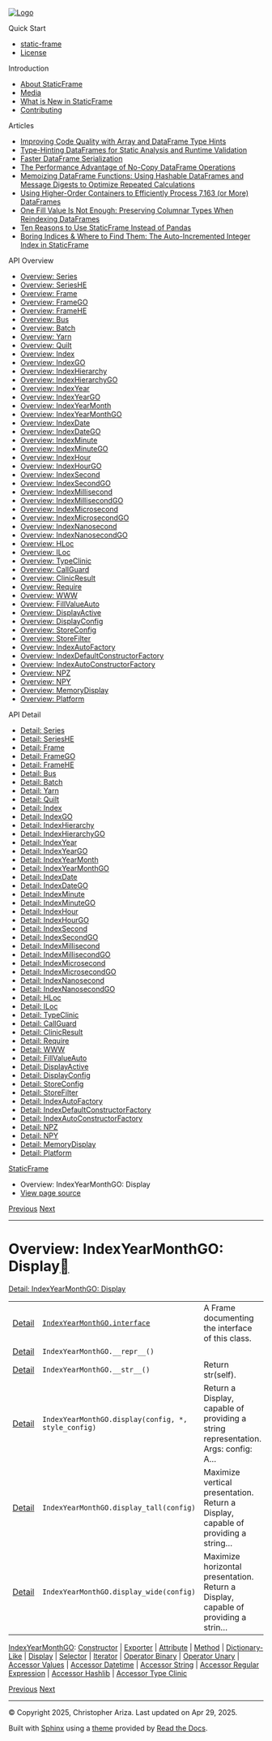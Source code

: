 [![Logo](../_static/sf-logo-web_icon-small.png)](../index.html)

Quick Start

* [static-frame](../readme.html)
* [License](../license.html)

Introduction

* [About StaticFrame](../intro.html)
* [Media](../intro.html#media)
* [What is New in StaticFrame](../new.html)
* [Contributing](../contributing.html)

Articles

* [Improving Code Quality with Array and DataFrame Type Hints](../articles/guard.html)
* [Type-Hinting DataFrames for Static Analysis and Runtime Validation](../articles/ftyping.html)
* [Faster DataFrame Serialization](../articles/serialize.html)
* [The Performance Advantage of No-Copy DataFrame Operations](../articles/no_copy.html)
* [Memoizing DataFrame Functions: Using Hashable DataFrames and Message Digests to Optimize Repeated Calculations](../articles/hash.html)
* [Using Higher-Order Containers to Efficiently Process 7,163 (or More) DataFrames](../articles/uhoc.html)
* [One Fill Value Is Not Enough: Preserving Columnar Types When Reindexing DataFrames](../articles/fill_value.html)
* [Ten Reasons to Use StaticFrame Instead of Pandas](../articles/upgrade.html)
* [Boring Indices & Where to Find Them: The Auto-Incremented Integer Index in StaticFrame](../articles/aiii.html)

API Overview

* [Overview: Series](series.html)
* [Overview: SeriesHE](series_he.html)
* [Overview: Frame](frame.html)
* [Overview: FrameGO](frame_go.html)
* [Overview: FrameHE](frame_he.html)
* [Overview: Bus](bus.html)
* [Overview: Batch](batch.html)
* [Overview: Yarn](yarn.html)
* [Overview: Quilt](quilt.html)
* [Overview: Index](index.html)
* [Overview: IndexGO](index_go.html)
* [Overview: IndexHierarchy](index_hierarchy.html)
* [Overview: IndexHierarchyGO](index_hierarchy_go.html)
* [Overview: IndexYear](index_year.html)
* [Overview: IndexYearGO](index_year_go.html)
* [Overview: IndexYearMonth](index_year_month.html)
* [Overview: IndexYearMonthGO](index_year_month_go.html)
* [Overview: IndexDate](index_date.html)
* [Overview: IndexDateGO](index_date_go.html)
* [Overview: IndexMinute](index_minute.html)
* [Overview: IndexMinuteGO](index_minute_go.html)
* [Overview: IndexHour](index_hour.html)
* [Overview: IndexHourGO](index_hour_go.html)
* [Overview: IndexSecond](index_second.html)
* [Overview: IndexSecondGO](index_second_go.html)
* [Overview: IndexMillisecond](index_millisecond.html)
* [Overview: IndexMillisecondGO](index_millisecond_go.html)
* [Overview: IndexMicrosecond](index_microsecond.html)
* [Overview: IndexMicrosecondGO](index_microsecond_go.html)
* [Overview: IndexNanosecond](index_nanosecond.html)
* [Overview: IndexNanosecondGO](index_nanosecond_go.html)
* [Overview: HLoc](hloc.html)
* [Overview: ILoc](iloc.html)
* [Overview: TypeClinic](type_clinic.html)
* [Overview: CallGuard](call_guard.html)
* [Overview: ClinicResult](clinic_result.html)
* [Overview: Require](require.html)
* [Overview: WWW](www.html)
* [Overview: FillValueAuto](fill_value_auto.html)
* [Overview: DisplayActive](display_active.html)
* [Overview: DisplayConfig](display_config.html)
* [Overview: StoreConfig](store_config.html)
* [Overview: StoreFilter](store_filter.html)
* [Overview: IndexAutoFactory](index_auto_factory.html)
* [Overview: IndexDefaultConstructorFactory](index_default_constructor_factory.html)
* [Overview: IndexAutoConstructorFactory](index_auto_constructor_factory.html)
* [Overview: NPZ](npz.html)
* [Overview: NPY](npy.html)
* [Overview: MemoryDisplay](memory_display.html)
* [Overview: Platform](platform.html)

API Detail

* [Detail: Series](../api_detail/series.html)
* [Detail: SeriesHE](../api_detail/series_he.html)
* [Detail: Frame](../api_detail/frame.html)
* [Detail: FrameGO](../api_detail/frame_go.html)
* [Detail: FrameHE](../api_detail/frame_he.html)
* [Detail: Bus](../api_detail/bus.html)
* [Detail: Batch](../api_detail/batch.html)
* [Detail: Yarn](../api_detail/yarn.html)
* [Detail: Quilt](../api_detail/quilt.html)
* [Detail: Index](../api_detail/index.html)
* [Detail: IndexGO](../api_detail/index_go.html)
* [Detail: IndexHierarchy](../api_detail/index_hierarchy.html)
* [Detail: IndexHierarchyGO](../api_detail/index_hierarchy_go.html)
* [Detail: IndexYear](../api_detail/index_year.html)
* [Detail: IndexYearGO](../api_detail/index_year_go.html)
* [Detail: IndexYearMonth](../api_detail/index_year_month.html)
* [Detail: IndexYearMonthGO](../api_detail/index_year_month_go.html)
* [Detail: IndexDate](../api_detail/index_date.html)
* [Detail: IndexDateGO](../api_detail/index_date_go.html)
* [Detail: IndexMinute](../api_detail/index_minute.html)
* [Detail: IndexMinuteGO](../api_detail/index_minute_go.html)
* [Detail: IndexHour](../api_detail/index_hour.html)
* [Detail: IndexHourGO](../api_detail/index_hour_go.html)
* [Detail: IndexSecond](../api_detail/index_second.html)
* [Detail: IndexSecondGO](../api_detail/index_second_go.html)
* [Detail: IndexMillisecond](../api_detail/index_millisecond.html)
* [Detail: IndexMillisecondGO](../api_detail/index_millisecond_go.html)
* [Detail: IndexMicrosecond](../api_detail/index_microsecond.html)
* [Detail: IndexMicrosecondGO](../api_detail/index_microsecond_go.html)
* [Detail: IndexNanosecond](../api_detail/index_nanosecond.html)
* [Detail: IndexNanosecondGO](../api_detail/index_nanosecond_go.html)
* [Detail: HLoc](../api_detail/hloc.html)
* [Detail: ILoc](../api_detail/iloc.html)
* [Detail: TypeClinic](../api_detail/type_clinic.html)
* [Detail: CallGuard](../api_detail/call_guard.html)
* [Detail: ClinicResult](../api_detail/clinic_result.html)
* [Detail: Require](../api_detail/require.html)
* [Detail: WWW](../api_detail/www.html)
* [Detail: FillValueAuto](../api_detail/fill_value_auto.html)
* [Detail: DisplayActive](../api_detail/display_active.html)
* [Detail: DisplayConfig](../api_detail/display_config.html)
* [Detail: StoreConfig](../api_detail/store_config.html)
* [Detail: StoreFilter](../api_detail/store_filter.html)
* [Detail: IndexAutoFactory](../api_detail/index_auto_factory.html)
* [Detail: IndexDefaultConstructorFactory](../api_detail/index_default_constructor_factory.html)
* [Detail: IndexAutoConstructorFactory](../api_detail/index_auto_constructor_factory.html)
* [Detail: NPZ](../api_detail/npz.html)
* [Detail: NPY](../api_detail/npy.html)
* [Detail: MemoryDisplay](../api_detail/memory_display.html)
* [Detail: Platform](../api_detail/platform.html)

[StaticFrame](../index.html)

* Overview: IndexYearMonthGO: Display
* [View page source](../_sources/api_overview/index_year_month_go-display.rst.txt)

[Previous](index_year_month_go-dictionary_like.html "Overview: IndexYearMonthGO: Dictionary-Like")
[Next](index_year_month_go-selector.html "Overview: IndexYearMonthGO: Selector")

---

# Overview: IndexYearMonthGO: Display[](#overview-indexyearmonthgo-display "Link to this heading")

[Detail: IndexYearMonthGO: Display](../api_detail/index_year_month_go-display.html#api-detail-indexyearmonthgo-display)

|  |  |  |
| --- | --- | --- |
| [Detail](../api_detail/index_year_month_go-display.html#api-sig-indexyearmonthgo-interface) | [`IndexYearMonthGO.interface`](../api_detail/index_year_month_go-display.html#IndexYearMonthGO.interface "IndexYearMonthGO.interface") | A Frame documenting the interface of this class. |
| [Detail](../api_detail/index_year_month_go-display.html#api-sig-indexyearmonthgo-repr) | `IndexYearMonthGO.__repr__()` |  |
| [Detail](../api_detail/index_year_month_go-display.html#api-sig-indexyearmonthgo-str) | `IndexYearMonthGO.__str__()` | Return str(self). |
| [Detail](../api_detail/index_year_month_go-display.html#api-sig-indexyearmonthgo-display) | `IndexYearMonthGO.display(config, *, style_config)` | Return a Display, capable of providing a string representation. Args: config: A… |
| [Detail](../api_detail/index_year_month_go-display.html#api-sig-indexyearmonthgo-display-tall) | `IndexYearMonthGO.display_tall(config)` | Maximize vertical presentation. Return a Display, capable of providing a string… |
| [Detail](../api_detail/index_year_month_go-display.html#api-sig-indexyearmonthgo-display-wide) | `IndexYearMonthGO.display_wide(config)` | Maximize horizontal presentation. Return a Display, capable of providing a strin… |

[IndexYearMonthGO](index_year_month_go.html#api-overview-indexyearmonthgo): [Constructor](index_year_month_go-constructor.html#api-overview-indexyearmonthgo-constructor) | [Exporter](index_year_month_go-exporter.html#api-overview-indexyearmonthgo-exporter) | [Attribute](index_year_month_go-attribute.html#api-overview-indexyearmonthgo-attribute) | [Method](index_year_month_go-method.html#api-overview-indexyearmonthgo-method) | [Dictionary-Like](index_year_month_go-dictionary_like.html#api-overview-indexyearmonthgo-dictionary-like) | [Display](#api-overview-indexyearmonthgo-display) | [Selector](index_year_month_go-selector.html#api-overview-indexyearmonthgo-selector) | [Iterator](index_year_month_go-iterator.html#api-overview-indexyearmonthgo-iterator) | [Operator Binary](index_year_month_go-operator_binary.html#api-overview-indexyearmonthgo-operator-binary) | [Operator Unary](index_year_month_go-operator_unary.html#api-overview-indexyearmonthgo-operator-unary) | [Accessor Values](index_year_month_go-accessor_values.html#api-overview-indexyearmonthgo-accessor-values) | [Accessor Datetime](index_year_month_go-accessor_datetime.html#api-overview-indexyearmonthgo-accessor-datetime) | [Accessor String](index_year_month_go-accessor_string.html#api-overview-indexyearmonthgo-accessor-string) | [Accessor Regular Expression](index_year_month_go-accessor_regular_expression.html#api-overview-indexyearmonthgo-accessor-regular-expression) | [Accessor Hashlib](index_year_month_go-accessor_hashlib.html#api-overview-indexyearmonthgo-accessor-hashlib) | [Accessor Type Clinic](index_year_month_go-accessor_type_clinic.html#api-overview-indexyearmonthgo-accessor-type-clinic)

[Previous](index_year_month_go-dictionary_like.html "Overview: IndexYearMonthGO: Dictionary-Like")
[Next](index_year_month_go-selector.html "Overview: IndexYearMonthGO: Selector")

---

© Copyright 2025, Christopher Ariza.
Last updated on Apr 29, 2025.

Built with [Sphinx](https://www.sphinx-doc.org/) using a
[theme](https://github.com/readthedocs/sphinx_rtd_theme)
provided by [Read the Docs](https://readthedocs.org).